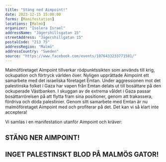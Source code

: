 ```yaml
---
title: "Stäng ned Aimpoint!"
date: 2023-12-15 15:00:00
forms: [Manifestation]
locations: [Malmö]
organizer: "Isolera Israel"
addressName: "Jägershillsgatan 15"
streetAddress: "Jägershillgatan 15"
postalCode: "213 75"
addressRegion: "Malmö"
addressCountry: "Sweden"
source: "https://www.facebook.com/events/1076433233771581/"
---
```

Malmöföretaget Aimpoint tillverkar rödpunktssikten som används till krig, ockupation och förtryck världen över. Nyligen upprättade Aimpoint ett samarbete med det israeliska företaget Emtan. Under aggressionen mot det palestinska folket i Gaza har vapen från Emtan delats ut till bosättare på den ockuperade Västbanken. I skuggan av de extrema våldet i Gaza passar bosättarrörelsen på att flytta fram sina positioner, genom att trakassera, fördriva och döda palestinier. Genom sitt samarbete med Emtan är nu malmöföretaget Aimpoint med och profiterar på det. Det kan vi så klart inte acceptera!

Vi samlas i en manifestation utanför Aimpoint och kräver:

## STÄNG NER AIMPOINT!

## INGET PALESTINSKT BLOD PÅ MALMÖS GATOR!